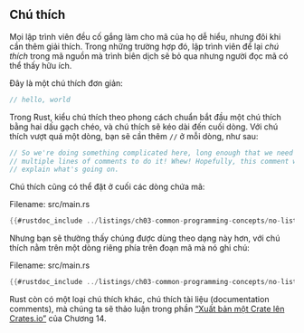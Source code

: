 ## Chú thích

Mọi lập trình viên đều cố gắng làm cho mã của họ dễ hiểu, nhưng đôi khi cần thêm giải thích. Trong những trường hợp đó, lập trình viên để lại _chú thích_ trong mã nguồn mà trình biên dịch sẽ bỏ qua nhưng người đọc mã có thể thấy hữu ích.

Đây là một chú thích đơn giản:

```rust
// hello, world
```

Trong Rust, kiểu chú thích theo phong cách chuẩn bắt đầu một chú thích bằng hai dấu gạch chéo, và chú thích sẽ kéo dài đến cuối dòng. Với chú thích vượt quá một dòng, bạn sẽ cần thêm `//` ở mỗi dòng, như sau:

```rust
// So we're doing something complicated here, long enough that we need
// multiple lines of comments to do it! Whew! Hopefully, this comment will
// explain what's going on.
```

Chú thích cũng có thể đặt ở cuối các dòng chứa mã:

<span class="filename">Filename: src/main.rs</span>

```rust
{{#rustdoc_include ../listings/ch03-common-programming-concepts/no-listing-24-comments-end-of-line/src/main.rs}}
```

Nhưng bạn sẽ thường thấy chúng được dùng theo dạng này hơn, với chú thích nằm trên một dòng riêng phía trên đoạn mã mà nó ghi chú:

<span class="filename">Filename: src/main.rs</span>

```rust
{{#rustdoc_include ../listings/ch03-common-programming-concepts/no-listing-25-comments-above-line/src/main.rs}}
```

Rust còn có một loại chú thích khác, chú thích tài liệu (documentation comments), mà chúng ta sẽ thảo luận trong phần [“Xuất bản một Crate lên Crates.io”][publishing]<!-- ignore --> của Chương 14.

[publishing]: ch14-02-publishing-to-crates-io.html
